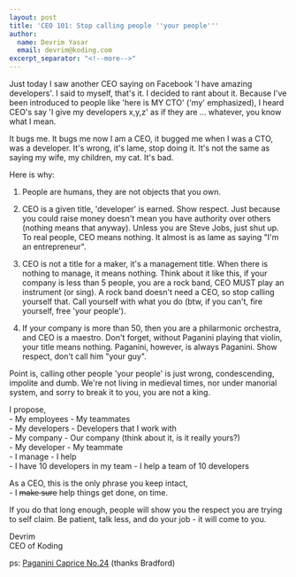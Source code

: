 ```yaml
---
layout: post
title: 'CEO 101: Stop calling people ''your people'''
author:
  name: Devrim Yasar
  email: devrim@koding.com
excerpt_separator: "<!--more-->"
---
```


Just today I saw another CEO saying on Facebook 'I have amazing developers'. I said to myself, that's it. I decided to rant about it. Because I've been introduced to people like 'here is MY CTO' ('my' emphasized), I heard CEO's say 'I give my developers x,y,z' as if they are ... whatever, you know what I mean.

It bugs me. It bugs me now I am a CEO, it bugged me when I was a CTO, was a developer. It's wrong, it's lame, stop doing it. It's not the same as saying my wife, my children, my cat. It's bad.
<!--more-->
Here is why:  
1) People are humans, they are not objects that you own.

2) CEO is a given title, 'developer' is earned. Show respect. Just because you could raise money doesn't mean you have authority over others (nothing means that anyway). Unless you are Steve Jobs, just shut up. To real people, CEO means nothing. It almost is as lame as saying "I'm an entrepreneur".

3) CEO is not a title for a maker, it's a management title. When there is nothing to manage, it means nothing. Think about it like this, if your company is less than 5 people, you are a rock band, CEO MUST play an instrument (or sing). A rock band doesn't need a CEO, so stop calling yourself that. Call yourself with what you do (btw, if you can't, fire yourself, free 'your people').

4) If your company is more than 50, then you are a philarmonic orchestra, and CEO is a maestro. Don't forget, without Paganini playing that violin, your title means nothing. Paganini, however, is always Paganini. Show respect, don't call him "your guy".

Point is, calling other people 'your people' is just wrong, condescending, impolite and dumb. We're not living in medieval times, nor under manorial system, and sorry to break it to you, you are not a king.

I propose,  
\- My employees - My teammates  
\- My developers - Developers that I work with  
\- My company - Our company (think about it, is it really yours?)  
\- My developer - My teammate  
\- I manage - I help  
\- I have 10 developers in my team - I help a team of 10 developers

As a CEO, this is the only phrase you keep intact,  
\- I ~~make sure~~ help things get done, on time.

If you do that long enough, people will show you the respect you are trying to self claim. Be patient, talk less, and do your job - it will come to you.

Devrim  
CEO of Koding

ps: [Paganini Caprice No.24][1] (thanks Bradford)

[1]: http://www.youtube.com/watch?v=vPcnGrie__M
